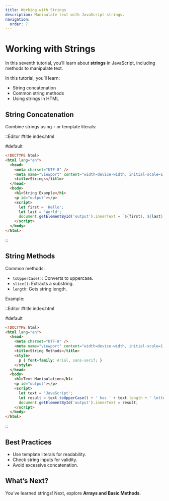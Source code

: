 ```yaml
---
title: Working with Strings
description: Manipulate text with JavaScript strings.
navigation:
  order: 7
---
```


# Working with Strings

In this seventh tutorial, you’ll learn about **strings** in JavaScript, including methods to manipulate text.

In this tutorial, you’ll learn:
- String concatenation
- Common string methods
- Using strings in HTML

## String Concatenation

Combine strings using `+` or template literals:

::Editor
#title
index.html

#default
```html
<!DOCTYPE html>
<html lang="en">
  <head>
    <meta charset="UTF-8" />
    <meta name="viewport" content="width=device-width, initial-scale=1.0" />
    <title>Strings</title>
  </head>
  <body>
    <h1>String Example</h1>
    <p id="output"></p>
    <script>
      let first = 'Hello';
      let last = 'World';
      document.getElementById('output').innerText = `${first}, ${last}!`;
    </script>
  </body>
</html>
```
::

## String Methods

Common methods:
- `toUpperCase()`: Converts to uppercase.
- `slice()`: Extracts a substring.
- `length`: Gets string length.

Example:

::Editor
#title
index.html

#default
```html
<!DOCTYPE html>
<html lang="en">
  <head>
    <meta charset="UTF-8" />
    <meta name="viewport" content="width=device-width, initial-scale=1.0" />
    <title>String Methods</title>
    <style>
      p { font-family: Arial, sans-serif; }
    </style>
  </head>
  <body>
    <h1>Text Manipulation</h1>
    <p id="output"></p>
    <script>
      let text = 'JavaScript';
      let result = text.toUpperCase() + ' has ' + text.length + ' letters';
      document.getElementById('output').innerText = result;
    </script>
  </body>
</html>
```
::

## Best Practices
- Use template literals for readability.
- Check string inputs for validity.
- Avoid excessive concatenation.

## What’s Next?

You’ve learned strings! Next, explore **Arrays and Basic Methods**.
